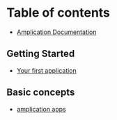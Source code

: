 # Table of contents

* [Amplication Documentation](README.md)

## Getting Started

* [Your first application](getting-started/first-app.md)

## Basic concepts

* [amplication apps](basic-concepts/untitled.md)

